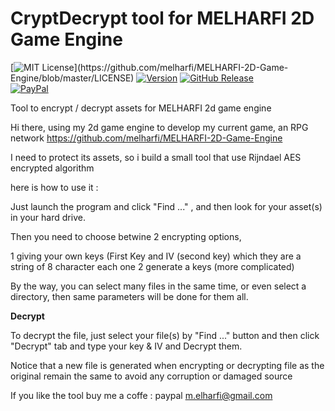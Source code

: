 # CryptDecrypt tool for MELHARFI 2D Game Engine

[![MIT License](https://img.shields.io/apm/l/atomic-design-ui.svg?)](https://github.com/melharfi/MELHARFI-2D-Game-Engine/blob/master/LICENSE)
[![Version](https://badge.fury.io/gh/tterb%2FHyde.svg)](https://github.com/melharfi/CryptDecrypt)
[![GitHub Release](https://img.shields.io/github/release/tterb/PlayMusic.svg?style=flat)](https://github.com/melharfi/CryptDecrypt/releases)  
[![PayPal](https://img.shields.io/badge/paypal-donate-yellow.svg)](https://www.paypal.com/cgi-bin/webscr?cmd=_s-xclick&hosted_button_id=VN92ND2CDMX92)

Tool to encrypt / decrypt assets for MELHARFI 2d game engine

Hi there, using my 2d game engine to develop my current game, an RPG network 
https://github.com/melharfi/MELHARFI-2D-Game-Engine

I need to protect its assets, so i build a small tool that use Rijndael AES encrypted algorithm

here is how to use it :

Just launch the program and click "Find ..." , and then look for your asset(s) in your hard drive.

Then you need to choose betwine 2 encrypting options,

1 giving your own keys (First Key and IV (second key) which they are a string of 8 character each one
2 generate a keys (more complicated)

By the way, you can select many files in the same time, or even select a directory, then same parameters will be done for them all.

**Decrypt**

To decrypt the file, just select your file(s) by "Find ..." button and then click "Decrypt" tab and type your key & IV and Decrypt them.

Notice that a new file is generated when encrypting or decrypting file as the original remain the same to avoid any corruption or damaged source

If you like the tool buy me a coffe : paypal m.elharfi@gmail.com
